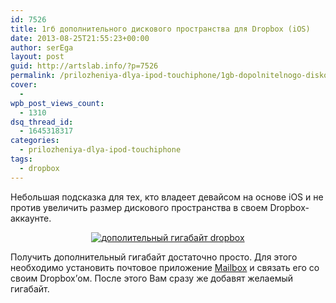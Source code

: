 ```yaml
---
id: 7526
title: 1гб дополнительного дискового пространства для Dropbox (iOS)
date: 2013-08-25T21:55:23+00:00
author: serEga
layout: post
guid: http://artslab.info/?p=7526
permalink: /prilozheniya-dlya-ipod-touchiphone/1gb-dopolnitelnogo-diskovogo-prostranstva-dlya-dropbox-ios/
cover:
  -
wpb_post_views_count:
  - 1310
dsq_thread_id:
  - 1645318317
categories:
  - prilozheniya-dlya-ipod-touchiphone
tags:
  - dropbox
---
```

Небольшая подсказка для тех, кто владеет девайсом на основе iOS и не против увеличить размер дискового пространства в своем Dropbox-аккаунте.

<center>
  <a href="{{site.img_cdn}}/mailbox_1gb_dropbox.png"><img src="{{site.img_cdn}}/mailbox_1gb_dropbox-300x152.png" alt="дополительный гигабайт dropbox" class="aligncenter size-medium wp-image-7527" srcset="{{site.img_cdn}}/mailbox_1gb_dropbox-300x152.png 300w, {{site.img_cdn}}/mailbox_1gb_dropbox-1024x519.png 1024w, {{site.img_cdn}}/mailbox_1gb_dropbox.png 1056w" sizes="(max-width: 300px) 100vw, 300px" /></a>
</center>



<!--more-->

Получить дополнительный гигабайт достаточно просто. Для этого необходимо установить почтовое приложение <a href="https://itunes.apple.com/us/app/mailbox/id576502633?mt=8" target="_blank">Mailbox</a> и связать его со своим Dropbox&#8217;ом. После этого Вам сразу же добавят желаемый гигабайт.